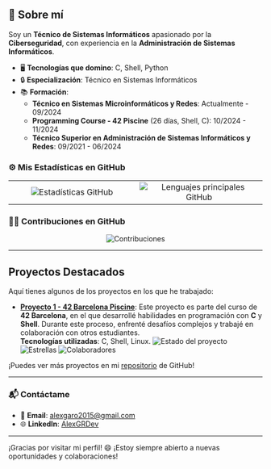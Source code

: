 ## 🚀 Sobre mí

Soy un **Técnico de Sistemas Informáticos** apasionado por la **Ciberseguridad**, con experiencia en la **Administración de Sistemas Informáticos**.

- 🖥️ **Tecnologías que domino**: C, Shell, Python
- 🔒 **Especialización**: Técnico en Sistemas Informáticos
- 📚 **Formación**:
  - **Técnico en Sistemas Microinformáticos y Redes**: Actualmente - 09/2024
  - **Programming Course - 42 Piscine** (26 días, Shell, C): 10/2024 - 11/2024
  - **Técnico Superior en Administración de Sistemas Informáticos y Redes**: 09/2021 - 06/2024

### ⚙️ Mis Estadísticas en GitHub

<div align="center">
  <table>
    <tr>
      <td style="width: 50%; text-align: center;">
        <img id="estadisticas" src="https://github-readme-stats.vercel.app/api?username=AlexGRDev&show_icons=true&theme=algolia&include_all_commits=true&count_private=true" style="max-width: 100%; height: auto;" alt="Estadísticas GitHub"/>
      </td>
      <td style="width: 50%; text-align: center;">
        <img id="lenguajes" src="https://github-readme-stats.vercel.app/api/top-langs/?username=AlexGRDev&layout=compact&langs_count=6&theme=algolia" style="max-width: 100%; height: auto;" alt="Lenguajes principales GitHub"/>
      </td>
    </tr>
  </table>
</div>

### 🧑‍💻 Contribuciones en GitHub

<p align="center">
  <img id="contribuciones" src="https://github-readme-streak-stats.herokuapp.com/?user=AlexGRDev&theme=algolia" alt="Contribuciones" style="max-width: 100%; height: auto;" />
</p>

---

## Proyectos Destacados

Aquí tienes algunos de los proyectos en los que he trabajado:

- **[Proyecto 1 - 42 Barcelona Piscine](https://github.com/AlexGRDev/42Barcelona_CPiscine)**: Este proyecto es parte del curso de **42 Barcelona**, en el que desarrollé habilidades en programación con **C** y **Shell**. Durante este proceso, enfrenté desafíos complejos y trabajé en colaboración con otros estudiantes.  
  **Tecnologías utilizadas**: C, Shell, Linux.
  ![Estado del proyecto](https://img.shields.io/github/last-commit/AlexGRDev/42Barcelona_CPiscine?style=flat-square&color=brightgreen)
  ![Estrellas](https://img.shields.io/github/stars/AlexGRDev/42Barcelona_CPiscine?style=social)
  ![Colaboradores](https://img.shields.io/github/contributors/AlexGRDev/42Barcelona_CPiscine?style=flat-square)

¡Puedes ver más proyectos en mi [repositorio](https://github.com/AlexGRDev) de GitHub!

---

### 📬 Contáctame

- 📧 **Email**: [alexgaro2015@gmail.com](mailto:alexgaro2015@gmail.com)
- 🌐 **LinkedIn**: [AlexGRDev](https://www.linkedin.com/in/alex-garcia-rodriguez-564287208/)

---

¡Gracias por visitar mi perfil! 😄 ¡Estoy siempre abierto a nuevas oportunidades y colaboraciones!

